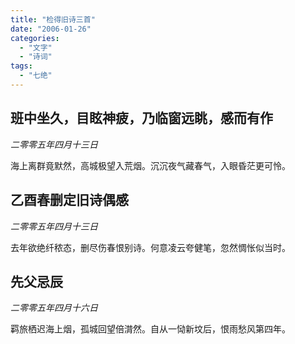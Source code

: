 ```yaml
---
title: "检得旧诗三首"
date: "2006-01-26"
categories: 
  - "文字"
  - "诗词"
tags: 
  - "七绝"
---
```


## 班中坐久，目眩神疲，乃临窗远眺，感而有作
_二零零五年四月十三日_ 

海上离群竟默然，高城极望入荒烟。沉沉夜气藏春气，入眼昏茫更可怜。

## 乙酉春删定旧诗偶感
_二零零五年四月十三日_ 

去年欲绝纤秾态，删尽伤春恨别诗。何意凌云夸健笔，忽然惆怅似当时。

## 先父忌辰
_二零零五年四月十六日_ 

羁旅栖迟海上烟，孤城回望倍潸然。自从一恸新坟后，恨雨愁风第四年。
